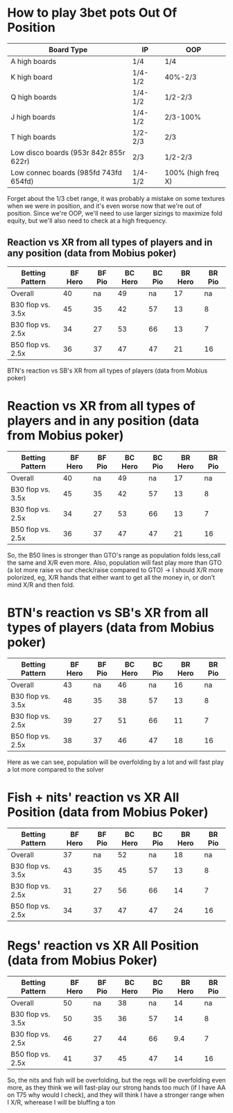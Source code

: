 # How to play 3bet pots Out Of Position

| Board Type                             | IP      | OOP                |
| -------------------------------------- | ------- | ------------------ |
| A high boards                          | 1/4     | 1/4                |
| K high board                           | 1/4-1/2 | 40%-2/3            |
| Q high boards                          | 1/4-1/2 | 1/2-2/3            |
| J high boards                          | 1/4-1/2 | 2/3-100%           |
| T high boards                          | 1/2-2/3 | 2/3                |
| Low disco boards (953r 842r 855r 622r) | 2/3     | 1/2-2/3            |
| Low connec boards (985fd 743fd 654fd)  | 1/4-1/2 | 100% (high freq X) |

Forget about the 1/3 cbet range, it was probably a mistake on some textures when we were in position, and it's even worse now that we're out of position. Since we're OOP, we'll need to use larger sizings to maximize fold equity, but we'll also need to check at a high frequency.

## Reaction vs XR from all types of players and in any position (data from Mobius poker)

|Betting Pattern|BF Hero|BF Pio|BC Hero|BC Pio|BR Hero|BR Pio|
|---|---|---|---|---|---|---|
|Overall|40|na|49|na|17|na|
|B30 flop vs. 3.5x|45|35|42|57|13|8|
|B30 flop vs. 2.5x|34|27|53|66|13|7|
|B50 flop vs. 2.5x|36|37|47|47|21|16|

BTN's reaction vs SB's XR from all types of players (data from Mobius poker)
# Reaction vs XR from all types of players and in any position (data from Mobius poker)

| Betting Pattern   | BF Hero | BF Pio | BC Hero | BC Pio | BR Hero | BR Pio |
| ----------------- | ------- | ------ | ------- | ------ | ------- | ------ |
| Overall           | 40      | na     | 49      | na     | 17      | na     |
| B30 flop vs. 3.5x | 45      | 35     | 42      | 57     | 13      | 8      |
| B30 flop vs. 2.5x | 34      | 27     | 53      | 66     | 13      | 7      |
| B50 flop vs. 2.5x | 36      | 37     | 47      | 47     | 21      | 16     |

So, the B50 lines is stronger than GTO's range as population folds less,call the same and X/R even more.
Also, population will fast play more than GTO (a lot more raise vs our check/raise compared to GTO) -> I should X/R more polorized, eg, X/R hands that either want to get all the money in, or don't mind X/R and then fold.
# BTN's reaction vs SB's XR from all types of players (data from Mobius poker)

|Betting Pattern|BF Hero|BF Pio|BC Hero|BC Pio|BR Hero|BR Pio|
|---|---|---|---|---|---|---|
|Overall|43|na|46|na|16|na|
|B30 flop vs. 3.5x|48|35|38|57|13|8|
|B30 flop vs. 2.5x|39|27|51|66|11|7|
|B50 flop vs. 2.5x|38|37|46|47|18|16|
Here as we can see, population will be overfolding by a lot and will fast play a lot more compared to the solver

# Fish + nits' reaction vs XR All Position (data from Mobius Poker)

|Betting Pattern|BF Hero|BF Pio|BC Hero|BC Pio|BR Hero|BR Pio|
|---|---|---|---|---|---|---|
|Overall|37|na|52|na|18|na|
|B30 flop vs. 3.5x|43|35|45|57|13|8|
|B30 flop vs. 2.5x|31|27|56|66|14|7|
|B50 flop vs. 2.5x|34|37|47|47|24|16|

# Regs' reaction vs XR All Position (data from Mobius Poker)

| Betting Pattern   | BF Hero | BF Pio | BC Hero | BC Pio | BR Hero | BR Pio |
| ----------------- | ------- | ------ | ------- | ------ | ------- | ------ |
| Overall           | 50      | na     | 38      | na     | 14      | na     |
| B30 flop vs. 3.5x | 50      | 35     | 36      | 57     | 14      | 8      |
| B30 flop vs. 2.5x | 46      | 27     | 44      | 66     | 9.4     | 7      |
| B50 flop vs. 2.5x | 41      | 37     | 45      | 47     | 14      | 16     |
So, the nits and fish will be overfolding, but the regs will be overfolding even more, as they think we will fast-play our strong hands too much (if I have AA on T75 why would I check), and they will think I have a stronger range when I X/R, wherease I will be bluffing a ton